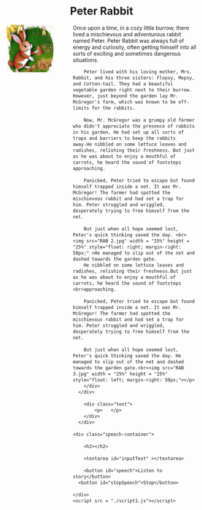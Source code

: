 <!DOCTYPE html>
<html lang="en">
<head>
    <meta charset="UTF-8">
    <meta http-equiv="X-UA-Compatible" content="IE=edge">
    <meta name="viewport" content="width=, initial-scale=1.0">
    <title>PETER RABBIT</title>
    <link rel="stylesheet" type="text/css" href="Style2.css" />
    
    
</head>
    <body>
      <h1 style = "text-align: center;">Peter Rabbit</h1>
      <div class="container">
        <div class="image">
            <img src="Img_25.jpg" alt="Image"  width = "25%" height = "25%" style="float: left; margin-right: 50px;">
        </div>
        <div class="text">
            <p>
                Once upon a time, in a cozy little burrow, there lived a mischievous and adventurous rabbit named Peter. Peter Rabbit was always full of energy and curiosity, often getting himself into all sorts of exciting and sometimes dangerous situations.
        
        Peter lived with his loving mother, Mrs. Rabbit, and his three sisters: Flopsy, Mopsy, and Cotton-tail. They had a beautiful vegetable garden right next to their burrow. However, just beyond the garden lay Mr. McGregor's farm, which was known to be off-limits for the rabbits.
        
        Now, Mr. McGregor was a grumpy old farmer who didn't appreciate the presence of rabbits in his garden. He had set up all sorts of traps and barriers to keep the rabbits away.He nibbled on some lettuce leaves and radishes, relishing their freshness. But just as he was about to enjoy a mouthful of carrots, he heard the sound of footsteps approaching.
        
        Panicked, Peter tried to escape but found himself trapped inside a net. It was Mr. McGregor! The farmer had spotted the mischievous rabbit and had set a trap for him. Peter struggled and wriggled, desperately trying to free himself from the net.
                
        But just when all hope seemed lost, Peter's quick thinking saved the day. <br><img src="RAB 2.jpg" width = "25%" height = "25%" style="float: right; margin-right: 50px;" >He managed to slip out of the net and dashed towards the garden gate.
        He nibbled on some lettuce leaves and radishes, relishing their freshness.But just as he was about to enjoy a mouthful of carrots, he heard the sound of footsteps <br>approaching.
        
        Panicked, Peter tried to escape but found himself trapped inside a net. It was Mr. McGregor! The farmer had spotted the mischievous rabbit and had set a trap for him. Peter struggled and wriggled, desperately trying to free himself from the net.
        
        But just when all hope seemed lost, Peter's quick thinking saved the day. He managed to slip out of the net and dashed towards the garden gate.<br><img src="RAB 3.jpg" width = "25%" height = "25%" style="float: left; margin-right: 50px;"></p>
        </div>
      </div>
          
        <div class="text">
            <p>   </p>
        </div>
      </div>
    
    <div class="speech-container">

        <h2></h2>

        <textarea id="inputText" ></textarea>

        <button id="speech">Listen to story</button>
      <button id="stopSpeech">Stop</button>
         
    </div>
    <script src = "./script1.js"></script>
</body>
</html>
